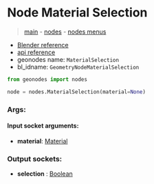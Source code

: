 # Node Material Selection

> [main](../structure.md) - [nodes](nodes.md) - [nodes menus](nodes_menus.md)

- [Blender reference](https://docs.blender.org/manual/en/latest/modeling/geometry_nodes/material/material_selection.html)
- [api reference](https://docs.blender.org/api/current/bpy.types.GeometryNodeMaterialSelection.html)
- geonodes name: `MaterialSelection`
- bl_idname: `GeometryNodeMaterialSelection`

```python
from geonodes import nodes

node = nodes.MaterialSelection(material=None)
```

### Args:

#### Input socket arguments:

- **material**: [Material](Material.md)

### Output sockets:

- **selection** : [Boolean](Boolean.md)

